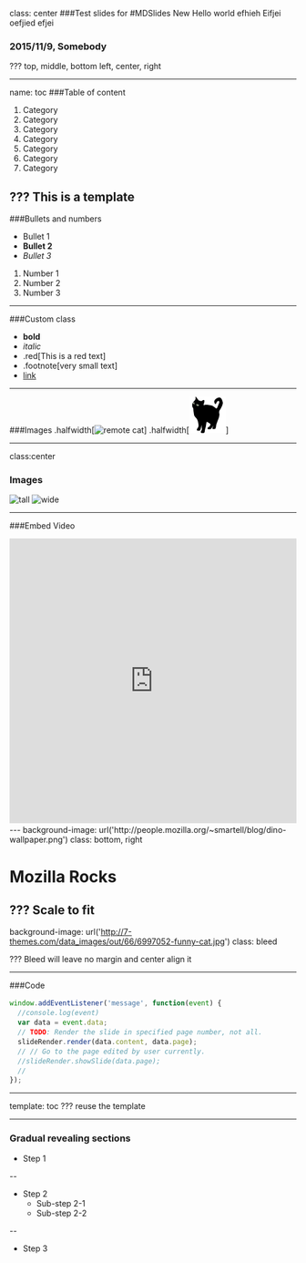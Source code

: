 class: center
###Test slides for
#MDSlides New 
Hello world
efhieh
Eifjei
oefjied
efjei
### 2015/11/9, Somebody


???
top, middle, bottom
left, center, right

---
name: toc
###Table of content
1. Category 
1. Category 
1. Category 
1. Category 
1. Category 
1. Category 
1. Category 

???
This is a template
---
###Bullets and numbers
* Bullet 1
* __Bullet 2__
* _Bullet 3_

1. Number 1
2. Number 2
3. Number 3

---
###Custom class
*  __bold__
* _italic_
* .red[This is a red text]
* .footnote[very small text]
* [link](www.mozilla.org)

---

###Images
.halfwidth[![remote cat](http://7-themes.com/data_images/out/66/6997052-funny-cat.jpg)]
.halfwidth[![local cat](test/cat.png)]

---

class:center
### Images
![tall](https://placehold.it/100x400)
![wide](https://placehold.it/350x100)

---

###Embed Video
<iframe width="100%" height="500px" src="https://www.youtube.com/embed/9VChusdIqU4" frameborder="0" allowfullscreen></iframe>
---
background-image: url('http://people.mozilla.org/~smartell/blog/dino-wallpaper.png')
class: bottom, right

# Mozilla Rocks

???
Scale to fit
---
background-image: url('http://7-themes.com/data_images/out/66/6997052-funny-cat.jpg')
class: bleed

???
Bleed will leave no margin and center align it

---
###Code

```javascript
window.addEventListener('message', function(event) {
  //console.log(event)
  var data = event.data;
  // TODO: Render the slide in specified page number, not all.
  slideRender.render(data.content, data.page);
  // // Go to the page edited by user currently.
  //slideRender.showSlide(data.page);
  //
});

```
---
template: toc
???
reuse the template

---
### Gradual revealing sections
* Step 1

--

* Step 2
  * Sub-step 2-1
  * Sub-step 2-2
  
--

* Step 3
